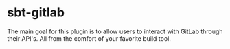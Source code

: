 # sbt-gitlab

The main goal for this plugin is to allow users to interact with GitLab through
their API's. All from the comfort of your favorite build tool.


